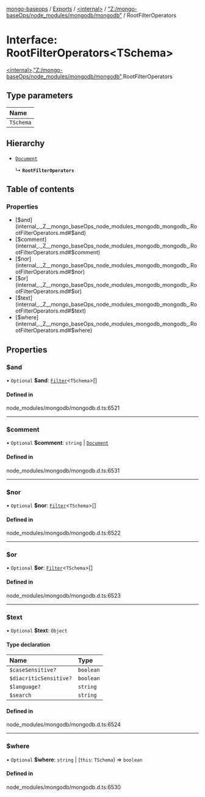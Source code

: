 [mongo-baseops](../README.md) / [Exports](../modules.md) / [\<internal\>](../modules/internal_.md) / ["Z:/mongo-baseOps/node\_modules/mongodb/mongodb"](../modules/internal_._Z__mongo_baseOps_node_modules_mongodb_mongodb_.md) / RootFilterOperators

# Interface: RootFilterOperators\<TSchema\>

[\<internal\>](../modules/internal_.md).["Z:/mongo-baseOps/node\_modules/mongodb/mongodb"](../modules/internal_._Z__mongo_baseOps_node_modules_mongodb_mongodb_.md).RootFilterOperators

## Type parameters

| Name |
| :------ |
| `TSchema` |

## Hierarchy

- [`Document`](internal_._Z__mongo_baseOps_node_modules_mongodb_mongodb_.BSON.Document.md)

  ↳ **`RootFilterOperators`**

## Table of contents

### Properties

- [$and](internal_._Z__mongo_baseOps_node_modules_mongodb_mongodb_.RootFilterOperators.md#$and)
- [$comment](internal_._Z__mongo_baseOps_node_modules_mongodb_mongodb_.RootFilterOperators.md#$comment)
- [$nor](internal_._Z__mongo_baseOps_node_modules_mongodb_mongodb_.RootFilterOperators.md#$nor)
- [$or](internal_._Z__mongo_baseOps_node_modules_mongodb_mongodb_.RootFilterOperators.md#$or)
- [$text](internal_._Z__mongo_baseOps_node_modules_mongodb_mongodb_.RootFilterOperators.md#$text)
- [$where](internal_._Z__mongo_baseOps_node_modules_mongodb_mongodb_.RootFilterOperators.md#$where)

## Properties

### $and

• `Optional` **$and**: [`Filter`](../modules/internal_._Z__mongo_baseOps_node_modules_mongodb_mongodb_.md#filter)\<`TSchema`\>[]

#### Defined in

node_modules/mongodb/mongodb.d.ts:6521

___

### $comment

• `Optional` **$comment**: `string` \| [`Document`](internal_._Z__mongo_baseOps_node_modules_mongodb_mongodb_.BSON.Document.md)

#### Defined in

node_modules/mongodb/mongodb.d.ts:6531

___

### $nor

• `Optional` **$nor**: [`Filter`](../modules/internal_._Z__mongo_baseOps_node_modules_mongodb_mongodb_.md#filter)\<`TSchema`\>[]

#### Defined in

node_modules/mongodb/mongodb.d.ts:6522

___

### $or

• `Optional` **$or**: [`Filter`](../modules/internal_._Z__mongo_baseOps_node_modules_mongodb_mongodb_.md#filter)\<`TSchema`\>[]

#### Defined in

node_modules/mongodb/mongodb.d.ts:6523

___

### $text

• `Optional` **$text**: `Object`

#### Type declaration

| Name | Type |
| :------ | :------ |
| `$caseSensitive?` | `boolean` |
| `$diacriticSensitive?` | `boolean` |
| `$language?` | `string` |
| `$search` | `string` |

#### Defined in

node_modules/mongodb/mongodb.d.ts:6524

___

### $where

• `Optional` **$where**: `string` \| (`this`: `TSchema`) => `boolean`

#### Defined in

node_modules/mongodb/mongodb.d.ts:6530
